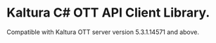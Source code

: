 # Kaltura C# OTT API Client Library.
Compatible with Kaltura OTT server version 5.3.1.14571 and above.
